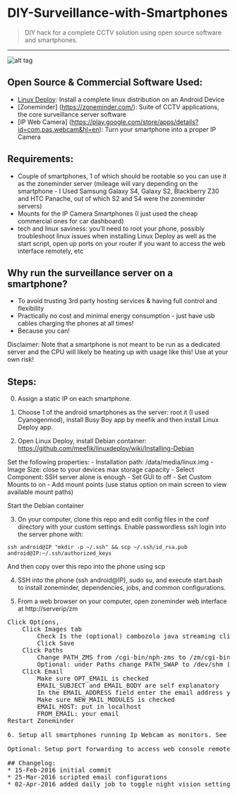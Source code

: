 # DIY-Surveillance-with-Smartphones
> DIY hack for a complete CCTV solution using open source software and smartphones.
----

![alt tag](https://github.com/tapans/DIY-Surveillance-with-old-smart-phones/blob/master/Smartphone-Surveillance.jpg)

## Open Source & Commercial Software Used:
- [Linux Deploy](https://github.com/meefik/linuxdeploy): Install a complete linux distribution on an Android Device
- [Zoneminder]
(https://zoneminder.com/): Suite of CCTV applications, the core surveillance server software
- [IP Web Camera]
(https://play.google.com/store/apps/details?id=com.pas.webcam&hl=en): Turn your smartphone into a proper IP Camera

## Requirements:
- Couple of smartphones, 1 of which should be rootable so you can use it as the zoneminder server (mileage will vary depending on the smartphone - I Used Samsung Galaxy S4, Galaxy S2, Blackberry Z30 and HTC Panache, out of which S2 and S4 were the zoneminder servers)
- Mounts for the IP Camera Smartphones (I just used the cheap commercial ones for car dashboard)
- tech and linux saviness: you'll need to root your phone, possibly troubleshoot linux issues when installing Linux Deploy as well as the start script, open up ports on your router if you want to access the web interface remotely, etc

## Why run the surveillance server on a smartphone?
- To avoid trusting 3rd party hosting services & having full control and flexibility
- Practically no cost and minimal energy consumption - just have usb cables charging the phones at all times!
- Because you can!

Disclaimer: Note that a smartphone is not meant to be run as a dedicated server and the CPU will likely be heating up with usage like this! Use at your own risk!

## Steps:
0. Assign a static IP on each smartphone.

1. Choose 1 of the android smartphones as the server: root it (I used Cyanogenmod), install Busy Boy app by meefik and then install Linux Deploy app. 

2. Open Linux Deploy, install Debian container: https://github.com/meefik/linuxdeploy/wiki/Installing-Debian
  
  Set the following properties:
	- Installation path: /data/media/linux.img
	- Image Size: close to your devices max storage capacity
	- Select Component: SSH server alone is enough
	- Set GUI to off
	- Set Custom Mounts to on
	- Add mount points (use status option on main screen to view available mount paths)

  Start the Debian container

3. On your computer, clone this repo and edit config files in the conf directory with your custom settings.
Enable passwordless ssh login into the server phone with:
<pre><code>ssh android@IP "mkdir -p ~/.ssh" && scp ~/.ssh/id_rsa.pub android@IP:~/.ssh/authorized_keys</code></pre>
And then copy over this repo into the phone using scp

4. SSH into the phone (ssh android@IP), sudo su, and execute start.bash to install zoneminder, dependencies, jobs, and common configurations.

5. From a web browser on your computer, open zoneminder web interface at http://serverip/zm
<pre>
Click Options, 
	Click Images tab
		Check Is the (optional) cambozola java streaming client installed (?) 
		Click Save
	Click Paths
		Change PATH_ZMS from /cgi-bin/nph-zms to /zm/cgi-bin/nph-zms Click Save
		Optional: under Paths change PATH_SWAP to /dev/shm (puts this process in RAM drive) Click Sav
	Click Email
		Make sure OPT_EMAIL is checked
		EMAIL_SUBJECT and EMAIL_BODY are self explanatory
		In the EMAIL_ADDRESS field enter the email address you want to get these alarms
		Make sure NEW_MAIL_MODULES is checked
		EMAIL_HOST: put in localhost
		FROM_EMAIL: your email
Restart Zoneminder

6. Setup all smartphones running Ip Webcam as monitors. See setup guide [here](https://bkjaya.wordpress.com/2015/11/28/how-to-use-an-old-android-phone-as-an-ip-camera-on-zoneminder/) and general guide on zoneminder monitors [here](http://zoneminder.readthedocs.org/en/stable/userguide/definemonitor.html)

Optional: Setup port forwarding to access web console remotely, Install client [Android app](https://play.google.com/store/apps/details?id=com.html5clouds.zmview&hl=en) to view the feeds: 

## Changelog:
* 15-Feb-2016 initial commit
* 25-Mar-2016 scripted email configurations
* 02-Apr-2016 added daily job to toggle night vision settings for all configured ip cameras
